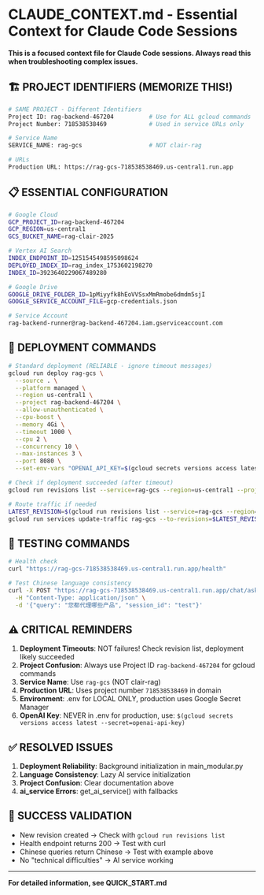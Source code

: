 # CLAUDE_CONTEXT.md - Essential Context for Claude Code Sessions

**This is a focused context file for Claude Code sessions. Always read this when troubleshooting complex issues.**

## 🏗️ PROJECT IDENTIFIERS (MEMORIZE THIS!)

```bash
# SAME PROJECT - Different Identifiers
Project ID: rag-backend-467204          # Use for ALL gcloud commands
Project Number: 718538538469            # Used in service URLs only

# Service Name
SERVICE_NAME: rag-gcs                   # NOT clair-rag

# URLs
Production URL: https://rag-gcs-718538538469.us-central1.run.app
```

## 📋 ESSENTIAL CONFIGURATION

```bash
# Google Cloud
GCP_PROJECT_ID=rag-backend-467204
GCP_REGION=us-central1
GCS_BUCKET_NAME=rag-clair-2025

# Vertex AI Search
INDEX_ENDPOINT_ID=1251545498595098624
DEPLOYED_INDEX_ID=rag_index_1753602198270
INDEX_ID=3923640229067489280

# Google Drive
GOOGLE_DRIVE_FOLDER_ID=1pMiyyfk8hEoVVSsxMmRmobe6dmdm5sjI
GOOGLE_SERVICE_ACCOUNT_FILE=gcp-credentials.json

# Service Account
rag-backend-runner@rag-backend-467204.iam.gserviceaccount.com
```

## 🚀 DEPLOYMENT COMMANDS

```bash
# Standard deployment (RELIABLE - ignore timeout messages)
gcloud run deploy rag-gcs \
  --source . \
  --platform managed \
  --region us-central1 \
  --project rag-backend-467204 \
  --allow-unauthenticated \
  --cpu-boost \
  --memory 4Gi \
  --timeout 1000 \
  --cpu 2 \
  --concurrency 10 \
  --max-instances 3 \
  --port 8080 \
  --set-env-vars "OPENAI_API_KEY=$(gcloud secrets versions access latest --secret=openai-api-key --project=718538538469),GCP_PROJECT_ID=rag-backend-467204,GCS_BUCKET_NAME=rag-clair-2025,GOOGLE_DRIVE_FOLDER_ID=1pMiyyfk8hEoVVSsxMmRmobe6dmdm5sjI,DEPLOYED_INDEX_ID=rag_index_1753602198270,INDEX_ENDPOINT_ID=1251545498595098624,ENVIRONMENT=production,DEBUG=false,GPT_MODEL=gpt-4o-2024-08-06,EMBED_MODEL=text-embedding-3-small,MAX_TOKENS=2000,TEMPERATURE=0.3,SIMILARITY_THRESHOLD=0.9,TOP_K=3,GCP_REGION=us-central1"

# Check if deployment succeeded (after timeout)
gcloud run revisions list --service=rag-gcs --region=us-central1 --project=rag-backend-467204 --limit=3

# Route traffic if needed
LATEST_REVISION=$(gcloud run revisions list --service=rag-gcs --region=us-central1 --project=rag-backend-467204 --limit=1 --format="value(REVISION)")
gcloud run services update-traffic rag-gcs --to-revisions=$LATEST_REVISION=100 --region=us-central1 --project=rag-backend-467204
```

## 🧪 TESTING COMMANDS

```bash
# Health check
curl "https://rag-gcs-718538538469.us-central1.run.app/health"

# Test Chinese language consistency
curl -X POST "https://rag-gcs-718538538469.us-central1.run.app/chat/ask" \
  -H "Content-Type: application/json" \
  -d '{"query": "您都代理哪些产品", "session_id": "test"}'
```

## ⚠️ CRITICAL REMINDERS

1. **Deployment Timeouts**: NOT failures! Check revision list, deployment likely succeeded
2. **Project Confusion**: Always use Project ID `rag-backend-467204` for gcloud commands
3. **Service Name**: Use `rag-gcs` (NOT clair-rag) 
4. **Production URL**: Uses project number `718538538469` in domain
5. **Environment**: .env for LOCAL ONLY, production uses Google Secret Manager
6. **OpenAI Key**: NEVER in .env for production, use: `$(gcloud secrets versions access latest --secret=openai-api-key)`

## ✅ RESOLVED ISSUES

1. **Deployment Reliability**: Background initialization in main_modular.py
2. **Language Consistency**: Lazy AI service initialization
3. **Project Confusion**: Clear documentation above
4. **ai_service Errors**: get_ai_service() with fallbacks

## 🎯 SUCCESS VALIDATION

- New revision created → Check with `gcloud run revisions list`
- Health endpoint returns 200 → Test with curl
- Chinese queries return Chinese → Test with example above
- No "technical difficulties" → AI service working

---
**For detailed information, see QUICK_START.md**